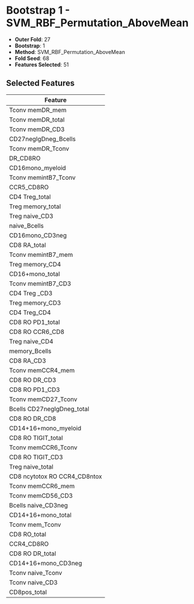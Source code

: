 # Bootstrap 1 - SVM_RBF_Permutation_AboveMean

- **Outer Fold**: 27
- **Bootstrap**: 1
- **Method**: SVM_RBF_Permutation_AboveMean
- **Fold Seed**: 68
- **Features Selected**: 51

## Selected Features

| Feature |
|---------|
| Tconv memDR_mem |
| Tconv memDR_total |
| Tconv memDR_CD3 |
| CD27negIgDneg_Bcells |
| Tconv memDR_Tconv |
| DR_CD8RO |
| CD16mono_myeloid |
| Tconv memintB7_Tconv |
| CCR5_CD8RO |
| CD4 Treg_total |
| Treg memory_total |
| Treg naive_CD3 |
| naive_Bcells |
| CD16mono_CD3neg |
| CD8 RA_total |
| Tconv memintB7_mem |
| Treg memory_CD4 |
| CD16+mono_total |
| Tconv memintB7_CD3 |
| CD4 Treg _CD3 |
| Treg memory_CD3 |
| CD4 Treg_CD4 |
| CD8 RO PD1_total |
| CD8 RO CCR6_CD8 |
| Treg naive_CD4 |
| memory_Bcells |
| CD8 RA_CD3 |
| Tconv memCCR4_mem |
| CD8 RO DR_CD3 |
| CD8 RO PD1_CD3 |
| Tconv memCD27_Tconv |
| Bcells CD27negIgDneg_total |
| CD8 RO DR_CD8 |
| CD14+16+mono_myeloid |
| CD8 RO TIGIT_total |
| Tconv memCCR6_Tconv |
| CD8 RO TIGIT_CD3 |
| Treg naive_total |
| CD8 ncytotox RO CCR4_CD8ntox |
| Tconv memCCR6_mem |
| Tconv memCD56_CD3 |
| Bcells naive_CD3neg |
| CD14+16+mono_total |
| Tconv mem_Tconv |
| CD8 RO_total |
| CCR4_CD8RO |
| CD8 RO DR_total |
| CD14+16+mono_CD3neg |
| Tconv naive_Tconv |
| Tconv naive_CD3 |
| CD8pos_total |
